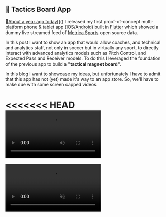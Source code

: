 ## 📱 Tactics Board App

<div class="text-paperclip"> 📎<a href="2021/03/14/live-pitch-control.html" class="paperclip-link">About a year ago today</a>[]() I released my first proof-of-concept multi-platform phone & tablet app (iOS/<a href="https://play.google.com/store/apps/details?id=com.unravelsports.base_app" class="paperclip-link">Android</a>) built in <a href="https://flutter.dev/" class="paperclip-link">Flutter</a> which showed a dummy live streamed feed of <a href="https://github.com/metrica-sports/sample-data" class="paperclip-link">Metrica Sports</a> open source data.</div>

In this post I want to show an app that would allow coaches, and technical and analytics staff, not only in soccer but in virtually any sport, to directly interact with advanced analytics models such as Pitch Control, and Expected Pass and Receiver models. To do this I leveraged the foundation of the previous app to build a <b>"tactical magnet board"</b>.

In this blog I want to showcase my ideas, but unfortunately I have to admit that this app has not (yet) made it's way to an app store. So, we'll have to make due with some screen capped videos.

<<<<<<< HEAD
<video src="https://user-images.githubusercontent.com/169707/126715420-991ad821-9ac8-4b66-b79e-e0966e0f3a89.mp4" controls="controls" style="max-width: 730px;">
=======




<video src="https://user-images.githubusercontent.com/64530306/156655256-ef853757-dcfd-42cd-8582-7b00b63d1365.mov" controls="controls" muted="muted" style="max-width: 730px;">
>>>>>>> 300433e40b17d3fecb9bb3003abc864f97eda479
</video>

